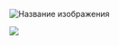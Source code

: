 ![Название изображения](путь_к_изображению)

[![](https://github-readme-stats.vercel.app/api?username=ilugovoy)](https://github.com/ilugovoy/github-readme-stats)
